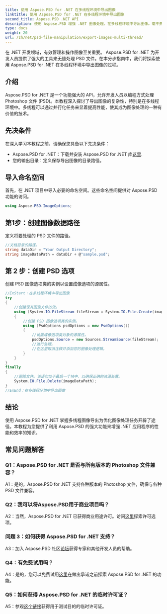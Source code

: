 ```yaml
---
title: 使用 Aspose.PSD for .NET 在多线程环境中导出图像
linktitle: 使用 Aspose.PSD for .NET 在多线程环境中导出图像
second_title: Aspose.PSD .NET API
description: 使用 Aspose.PSD 增强 .NET 图像处理。在多线程环境中导出图像。毫不费力地提高性能和效率。
type: docs
weight: 20
url: /zh/net/psd-file-manipulation/export-images-multi-thread/
---
```

在 .NET 开发领域，有效管理和操作图像至关重要。 Aspose.PSD for .NET 为开发人员提供了强大的工具来无缝处理 PSD 文件。在本分步指南中，我们将探索使用 Aspose.PSD for .NET 在多线程环境中导出图像的过程。
## 介绍
Aspose.PSD for .NET 是一个功能强大的 API，允许开发人员以编程方式处理 Photoshop 文件 (PSD)。本教程深入探讨了导出图像的复杂性，特别是在多线程环境中。多线程可以通过并行化任务来显着提高性能，使其成为图像处理的一种有价值的技术。
## 先决条件
在深入学习本教程之前，请确保您具备以下先决条件：
-  Aspose.PSD for .NET：下载并安装 Aspose.PSD for .NET 库[这里](https://releases.aspose.com/psd/net/).
- 您的输出目录：定义保存导出图像的目录路径。
## 导入命名空间
首先，在 .NET 项目中导入必要的命名空间。这些命名空间提供对 Aspose.PSD 功能的访问。
```csharp
using Aspose.PSD.ImageOptions;

```
## 第1步：创建图像数据路径
定义将要处理的 PSD 文件的路径。
```csharp
//文档目录的路径。
string dataDir = "Your Output Directory";
string imageDataPath = dataDir + @"sample.psd";
```
## 第 2 步：创建 PSD 选项
创建 PSD 图像选项类的实例以设置成像选项的源属性。
```csharp
//ExStart：在多线程环境中导出图像
try
{
    //创建现有图像文件的流。
    using (System.IO.FileStream fileStream = System.IO.File.Create(imageDataPath))
    {
        //创建 PSD 图像选项类的实例。
        using (PsdOptions psdOptions = new PsdOptions())
        {
            //设置成像选项类对象的源属性。
            psdOptions.Source = new Sources.StreamSource(fileStream);
            //进行处理。
            //在这里取消注释并添加您的图像处理逻辑。
        }
    }
}
finally
{
    //删除文件。该语句位于最后一个块中，以确保正确的资源处置。
    System.IO.File.Delete(imageDataPath);
}
//ExEnd：在多线程环境中导出图像
```
## 结论
使用 Aspose.PSD for .NET 掌握多线程图像导出为优化图像处理任务开辟了途径。本教程为您提供了利用 Aspose.PSD 的强大功能来增强 .NET 应用程序的性能和效率的知识。

## 常见问题解答

### Q1：Aspose.PSD for .NET 是否与所有版本的 Photoshop 文件兼容？

A1：是的，Aspose.PSD for .NET 支持各种版本的 Photoshop 文件，确保与各种 PSD 文件兼容。

### Q2：我可以将Aspose.PSD用于商业项目吗？

 A2：当然，Aspose.PSD for .NET 已获得商业用途许可。访问[这里](https://purchase.aspose.com/buy)探索许可选项。

### 问题 3：如何获得 Aspose.PSD for .NET 支持？

 A3：加入 Aspose.PSD 社区[论坛](https://forum.aspose.com/c/psd/34)获得专家和其他开发人员的帮助。

### Q4：有免费试用吗？

 A4：是的，您可以免费试用[这里](https://releases.aspose.com/)在做出承诺之前探索 Aspose.PSD for .NET 的功能。

### Q5：如何获得 Aspose.PSD for .NET 的临时许可证？

 A5：参观[这个链接](https://purchase.aspose.com/temporary-license/)获得用于测试目的的临时许可证。